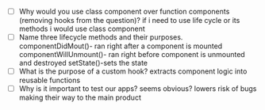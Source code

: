 - [ ] Why would you use class component over function components (removing hooks from the question)?
            if i need to use life cycle or its methods i would use class component
- [ ] Name three lifecycle methods and their purposes.
            componentDidMout()- ran right after a component is mounted
            componentWillUnmount()- ran right before component is unmounted and destroyed
            setState()-sets the state
- [ ] What is the purpose of a custom hook?
            extracts component logic into reusable functions    
- [ ] Why is it important to test our apps?
            seems obvious? lowers risk of bugs making their way to the main product